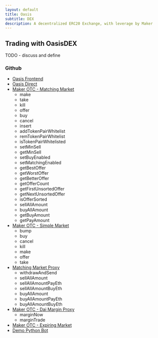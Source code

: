 ```yaml
---
layout: default
title: Oasis
subtitle: DEX
description: A decentralized ERC20 Exchange, with leverage by Maker
---
```


## Trading with OasisDEX

TODO - discuss and define

### Github

* [Oasis Frontend](https://github.com/OasisDEX/oasis)
* [Oasis Direct](https://github.com/OasisDEX/oasis-direct-base)
* [Maker OTC - Matching Market](https://github.com/makerdao/maker-otc/blob/master/src/matching_market.sol)
  * make
  * take
  * kill
  * offer
  * buy
  * cancel
  * insert
  * addTokenPairWhitelist
  * remTokenPairWhitelist
  * isTokenPairWhitelisted
  * setMinSell
  * getMinSell
  * setBuyEnabled
  * setMatchingEnabled
  * getBestOffer
  * getWorstOffer
  * getBetterOffer
  * getOfferCount
  * getFirstUnsortedOffer
  * getNextUnsortedOffer
  * isOfferSorted
  * sellAllAmount
  * buyAllAmount
  * getBuyAmount
  * getPayAmount
* [Maker OTC - Simple Market](https://github.com/makerdao/maker-otc/blob/master/src/simple_market.sol)
  * bump
  * buy
  * cancel
  * kill
  * make
  * offer
  * take
* [Matching Market Proxy](https://github.com/makerdao/maker-otc-proxy/blob/master/src/MatchingMarketProxy.sol)
  * withdrawAndSend
  * sellAllAmount
  * sellAllAmountPayEth
  * sellAllAmountBuyEth
  * buyAllAmount
  * buyAllAmountPayEth
  * buyAllAmountBuyEth
* [Maker OTC - Dai Margin Proxy](https://github.com/makerdao/otc-dai-margin-proxy/blob/master/src/OtcDaiMarginProxy.sol)
  * marginNow
  * marginTrade
* [Maker OTC - Expiring Market](https://github.com/makerdao/maker-otc/blob/master/src/expiring_market.sol)
* [Demo Python Bot](https://github.com/Riverhead/maker-market-python-example)
